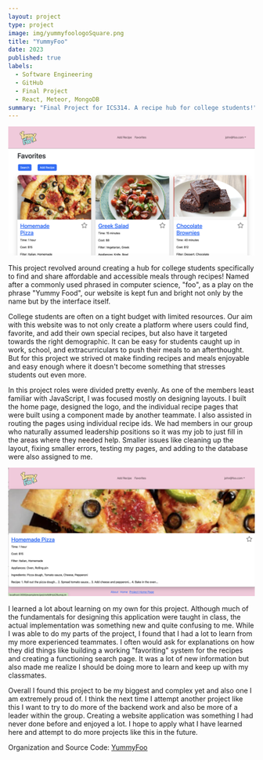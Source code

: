 ```yaml
---
layout: project
type: project
image: img/yummyfoologoSquare.png
title: "YummyFoo"
date: 2023
published: true
labels:
  - Software Engineering
  - GitHub
  - Final Project
  - React, Meteor, MongoDB
summary: "Final Project for ICS314. A recipe hub for college students!"
---
```

<img class="img-fluid" src="../img/favoritesM2.png">

This project revolved around creating a hub for college students specifically to find and share affordable and accessible meals through recipes! Named after a commonly used phrased in computer science, "foo", as a play on the phrase "Yummy Food", our website is kept fun and bright not only by the name but by the interface itself. 

College students are often on a tight budget with limited resources. Our aim with this website was to not only create a platform where users could find, favorite, and add their own special recipes, but also have it targeted towards the right demographic. It can be easy for students caught up in work, school, and extracurriculars to push their meals to an afterthought. But for this project we strived ot make finding recipes and meals enjoyable and easy enough where it doesn't become something that stresses students out even more.

In this project roles were divided pretty evenly. As one of the members least familiar with JavaScript, I was focused mostly on designing layouts. I built the home page, designed the logo, and the individual recipe pages that were built using a component made by another teammate. I also assisted in routing the pages using individual recipe ids. We had members in our group who naturally assumed leadership positions so it was my job to just fill in the areas where they needed help. Smaller issues like cleaning up the layout, fixing smaller errors, testing my pages, and adding to the database were also assigned to me.

<img class="img-fluid" src="../img/specific-recipeM2.png">

I learned a lot about learning on my own for this project. Although much of the fundamentals for designing this application were taught in class, the actual implementation was something new and quite confusing to me. While I was able to do my parts of the project, I found that I had a lot to learn from my more experienced teammates. I often would ask for explanations on how they did things like building a working "favoriting" system for the recipes and creating a functioning search page. It was a lot of new information but also made me realize I should be doing more to learn and keep up with my classmates.

Overall I found this project to be my biggest and complex yet and also one I am extremely proud of. I think the next time I attempt another project like this I want to try to do more of the backend work and also be more of a leader within the group. Creating a website application was something I had never done before and enjoyed a lot. I hope to apply what I have learned here and attempt to do more projects like this in the future.

Organization and Source Code: <a href="https://github.com/eat-sleep-fortnite-repeat"><i class="large github icon "></i>YummyFoo</a>
